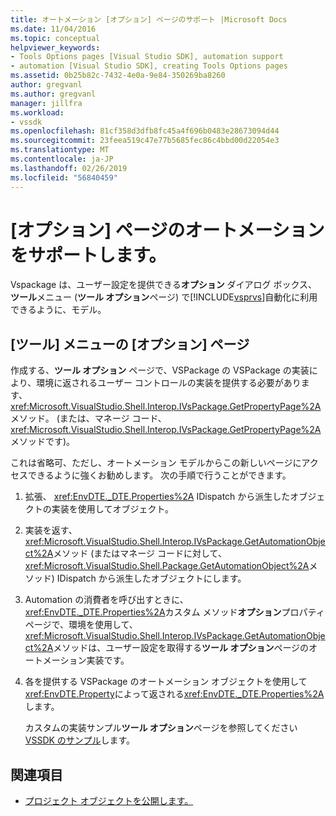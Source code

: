 ```yaml
---
title: オートメーション [オプション] ページのサポート |Microsoft Docs
ms.date: 11/04/2016
ms.topic: conceptual
helpviewer_keywords:
- Tools Options pages [Visual Studio SDK], automation support
- automation [Visual Studio SDK], creating Tools Options pages
ms.assetid: 0b25b82c-7432-4e0a-9e84-350269ba8260
author: gregvanl
ms.author: gregvanl
manager: jillfra
ms.workload:
- vssdk
ms.openlocfilehash: 81cf358d3dfb8fc45a4f696b0483e28673094d44
ms.sourcegitcommit: 23feea519c47e77b5685fec86c4bbd00d22054e3
ms.translationtype: MT
ms.contentlocale: ja-JP
ms.lasthandoff: 02/26/2019
ms.locfileid: "56840459"
---
```

# <a name="automation-support-for-options-pages"></a>[オプション] ページのオートメーションをサポートします。
Vspackage は、ユーザー設定を提供できる**オプション** ダイアログ ボックス、**ツール**メニュー (**ツール オプション**ページ) で[!INCLUDE[vsprvs](../../code-quality/includes/vsprvs_md.md)]自動化に利用できるように、モデル。

## <a name="tools-options-pages"></a>[ツール] メニューの [オプション] ページ
 作成する、**ツール オプション** ページで、VSPackage の VSPackage の実装により、環境に返されるユーザー コントロールの実装を提供する必要があります、<xref:Microsoft.VisualStudio.Shell.Interop.IVsPackage.GetPropertyPage%2A>メソッド。 (または、マネージ コード、<xref:Microsoft.VisualStudio.Shell.Interop.IVsPackage.GetPropertyPage%2A>メソッドです)。

 これは省略可、ただし、オートメーション モデルからこの新しいページにアクセスできるように強くお勧めします。 次の手順で行うことができます。

1. 拡張、 <xref:EnvDTE._DTE.Properties%2A> IDispatch から派生したオブジェクトの実装を使用してオブジェクト。

2. 実装を返す、<xref:Microsoft.VisualStudio.Shell.Interop.IVsPackage.GetAutomationObject%2A>メソッド (またはマネージ コードに対して、<xref:Microsoft.VisualStudio.Shell.Package.GetAutomationObject%2A>メソッド) IDispatch から派生したオブジェクトにします。

3. Automation の消費者を呼び出すときに、<xref:EnvDTE._DTE.Properties%2A>カスタム メソッド**オプション**プロパティ ページで、環境を使用して、<xref:Microsoft.VisualStudio.Shell.Interop.IVsPackage.GetAutomationObject%2A>メソッドは、ユーザー設定を取得する**ツール オプション**ページのオートメーション実装です。

4. 各を提供する VSPackage のオートメーション オブジェクトを使用して<xref:EnvDTE.Property>によって返される<xref:EnvDTE._DTE.Properties%2A>します。

   カスタムの実装サンプル**ツール オプション**ページを参照してください[VSSDK のサンプル](https://aka.ms/vs2015sdksamples)します。

## <a name="see-also"></a>関連項目
- [プロジェクト オブジェクトを公開します。](../../extensibility/internals/exposing-project-objects.md)